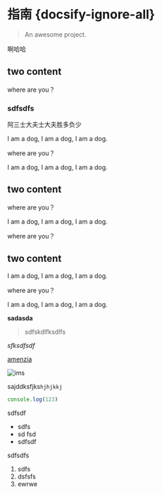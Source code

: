 # 指南 {docsify-ignore-all}

> An awesome project.

啊哈哈
## two content

where are you？

### sdfsdfs
阿三士大夫士大夫胜多负少

I am a dog, I am a dog, I am a dog.

where are you？

I am a dog, I am a dog, I am a dog.

## two content

where are you？

I am a dog, I am a dog, I am a dog.

where are you？

## two content

I am a dog, I am a dog, I am a dog.

where are you？

I am a dog, I am a dog, I am a dog.

**sadasda**

<!-- sfs -->

> sdfskdlfksdlfs

*sfksdfsdf*

[amenzia](amenzai.me)

![ims](https://amenzai.me/a.jpg)

sajddksfjks`hjhjkkj`

```js
console.log(123)
```

sdfsdf
- sdfs
- sd fsd
- sdfsdf

sdfsdfs
1. sdfs
2. dsfsfs
3. ewrwe